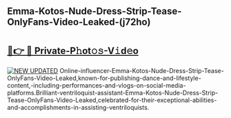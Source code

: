 ## Emma-Kotos-Nude-Dress-Strip-Tease-OnlyFans-Video-Leaked-(j72ho)


# <h2><a href="https://mediaupload.pro?-19M">🔗👉 🔴 Private-P𝚑ot𝚘𝚜-V𝚒d𝚎o</a></h2>

[![NEW UPDATED](https://i.imgur.com/0qMVB7G.gif)](https://mediaupload.pro?-19M)
Online-influencer-Emma-Kotos-Nude-Dress-Strip-Tease-OnlyFans-Video-Leaked,known-for-publishing-dance-and-lifestyle-content,-including-performances-and-vlogs-on-social-media-platforms.Brilliant-ventriloquist-assistant-Emma-Kotos-Nude-Dress-Strip-Tease-OnlyFans-Video-Leaked,celebrated-for-their-exceptional-abilities-and-accomplishments-in-assisting-ventriloquists.  